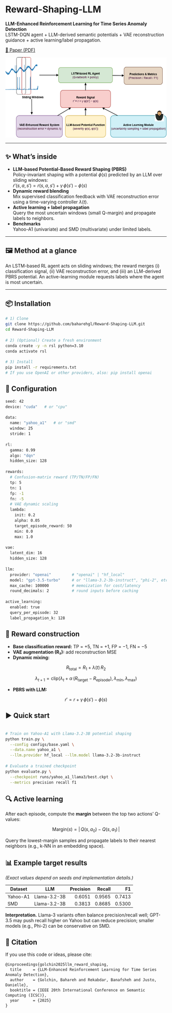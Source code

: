 # Reward-Shaping-LLM
**LLM-Enhanced Reinforcement Learning for Time Series Anomaly Detection**  
LSTM-DQN agent + LLM-derived semantic potentials + VAE reconstruction guidance + active learning/label propagation.

[📄 Paper (PDF)](./paper/IEEE_Conference__LLM_Based_Potential_Reward.pdf) 

<div align="center">
  <img
    src="Figure/Proposed-LLM.png"
    width="600"
    height="250"
    alt="Proposed Figure">
</div>

---

## ✨ What’s inside
- **LLM-based Potential-Based Reward Shaping (PBRS)**  
  Policy-invariant shaping with a potential $\phi(s)$ predicted by an LLM over sliding windows:  
  $r'(s,a,s') = r(s,a,s') + \gamma\,\phi(s') - \phi(s)$
- **Dynamic reward blending**  
  Mix supervised classification feedback with VAE reconstruction error using a time-varying controller $\lambda(t)$.
- **Active learning + label propagation**  
  Query the most uncertain windows (small Q-margin) and propagate labels to neighbors.
- **Benchmarks**  
  Yahoo-A1 (univariate) and SMD (multivariate) under limited labels.

---

## 🖼️ Method at a glance
An LSTM-based RL agent acts on sliding windows; the reward merges (i) classification signal, (ii) VAE reconstruction error, and (iii) an LLM-derived PBRS potential. An active-learning module requests labels where the agent is most uncertain.

---

## 📦 Installation
```bash
# 1) Clone
git clone https://github.com/baharehgl/Reward-Shaping-LLM.git
cd Reward-Shaping-LLM

# 2) (Optional) Create a fresh environment
conda create -y -n rsl python=3.10
conda activate rsl

# 3) Install
pip install -r requirements.txt
# If you use OpenAI or other providers, also: pip install openai


```
## 🔧 Configuration
```bash
seed: 42
device: "cuda"   # or "cpu"

data:
  name: "yahoo_a1"   # or "smd"
  window: 25
  stride: 1

rl:
  gamma: 0.99
  algo: "dqn"
  hidden_size: 128

rewards:
  # Confusion-matrix reward (TP/TN/FP/FN)
  tp: 5
  tn: 1
  fp: -1
  fn: -5
  # VAE dynamic scaling
  lambda:
    init: 0.2
    alpha: 0.05
    target_episode_reward: 50
    min: 0.0
    max: 1.0

vae:
  latent_dim: 16
  hidden_size: 128

llm:
  provider: "openai"         # "openai" | "hf_local"
  model: "gpt-3.5-turbo"     # or "llama-3.2-3b-instruct", "phi-2", etc.
  max_cache: 100000          # memoization for cost/latency
  round_decimals: 2          # round inputs before caching

active_learning:
  enabled: true
  query_per_episode: 32
  label_propagation_k: 128


```

## 🧱 Reward construction

- **Base classification reward:** TP = +5, TN = +1, FP = −1, FN = −5
- **VAE augmentation (R₂):** add reconstruction MSE
- **Dynamic mixing:**

$$
R_{\mathrm{total}} = R_1 + \lambda(t)\,R_2
$$

$$
\lambda_{t+1} = \mathrm{clip}\left(\lambda_t + \alpha\,(R_{\text{target}} - R_{\text{episode}}), \lambda_{\mathrm{min}}, \lambda_{\mathrm{max}}\right)
$$

- **PBRS with LLM:**

$$
r' = r + \gamma\,\phi(s') - \phi(s)
$$

## ▶️ Quick start
```bash

# Train on Yahoo-A1 with Llama-3.2-3B potential shaping
python train.py \
  --config configs/base.yaml \
  --data.name yahoo_a1 \
  --llm.provider hf_local --llm.model llama-3.2-3b-instruct

# Evaluate a trained checkpoint
python evaluate.py \
  --checkpoint runs/yahoo_a1_llama3/best.ckpt \
  --metrics precision recall f1


```


## 🔍 Active learning

After each episode, compute the **margin** between the top two actions’ Q-values:

$$
\mathrm{Margin}(s) = \big|\,Q(s, a_0) - Q(s, a_1)\,\big|
$$

Query the lowest-margin samples and propagate labels to their nearest neighbors (e.g., k-NN in an embedding space).



## 📊 Example target results

*(Exact values depend on seeds and implementation details.)*

| Dataset  | LLM          | Precision | Recall |   F1   |
|----------|--------------|----------:|------:|------:|
| Yahoo-A1 | Llama-3.2-3B |    0.6051 | 0.9565 | 0.7413 |
| SMD      | Llama-3.2-3B |    0.3813 | 0.8685 | 0.5300 |

**Interpretation.** Llama-3 variants often balance precision/recall well; GPT-3.5 may push recall higher on Yahoo but can reduce precision; smaller models (e.g., Phi-2) can be conservative on SMD.



## 📣 Citation

If you use this code or ideas, please cite:
```
@inproceedings{golchin2025llm_reward_shaping,
  title     = {LLM-Enhanced Reinforcement Learning for Time Series Anomaly Detection},
  author    = {Golchin, Bahareh and Rekabdar, Banafsheh and Justo, Danielle},
  booktitle = {IEEE 20th International Conference on Semantic Computing (ICSC)},
  year      = {2025}
}
```
